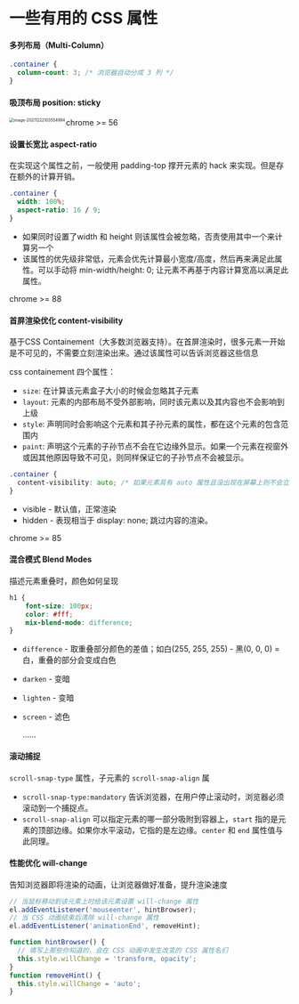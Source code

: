 # 一些有用的 CSS 属性

#### 多列布局（Multi-Column）

```css
.container {
  column-count: 3; /* 浏览器自动分成 3 列 */
}
```

#### 吸顶布局 position: sticky

<img src="https://liaoyk-markdown.oss-cn-hangzhou.aliyuncs.com/markdownImg/image-20211222103554994.png" alt="image-20211222103554994" style="zoom:50%;" align="left"/>

 chrome >= 56

#### 设置长宽比 aspect-ratio

在实现这个属性之前，一般使用 padding-top 撑开元素的 hack 来实现。但是存在额外的计算开销。

```css
.container {
  width: 100%;
  aspect-ratio: 16 / 9;
}
```

- 如果同时设置了width 和 height 则该属性会被忽略，否责使用其中一个来计算另一个
- 该属性的优先级非常低，元素会优先计算最小宽度/高度，然后再来满足此属性。可以手动将 min-width/height: 0; 让元素不再基于内容计算宽高以满足此属性。

chrome >= 88

#### 首屏渲染优化 content-visibility 

基于CSS Containement（大多数浏览器支持）。在首屏渲染时，很多元素一开始是不可见的，不需要立刻渲染出来。通过该属性可以告诉浏览器这些信息

css containement 四个属性：

- `size`: 在计算该元素盒子大小的时候会忽略其子元素
- `layout`: 元素的内部布局不受外部影响，同时该元素以及其内容也不会影响到上级
- `style`: 声明同时会影响这个元素和其子孙元素的属性，都在这个元素的包含范围内
- `paint`: 声明这个元素的子孙节点不会在它边缘外显示。如果一个元素在视窗外或因其他原因导致不可见，则同样保证它的子孙节点不会被显示。

```css
.container {
  content-visibility: auto; /* 如果元素具有 auto 属性且没出现在屏幕上则不会立刻渲染它和它的子元素 */
}
```

- visible - 默认值，正常渲染
- hidden - 表现相当于 display: none; 跳过内容的渲染。

chrome >= 85

#### 混合模式 Blend Modes

描述元素重叠时，颜色如何呈现

```css
h1 {
	font-size: 100px;
	color: #fff;
	mix-blend-mode: difference;
}
```

- `difference` - 取重叠部分颜色的差值；如白(255, 255, 255) - 黑(0, 0, 0) = 白，重叠的部分会变成白色

- `darken` - 变暗

- `lighten` - 变暗

- `screen` - 滤色

  ......

#### 滚动捕捉

 `scroll-snap-type` 属性，子元素的 `scroll-snap-align` 属

- `scroll-snap-type:mandatory` 告诉浏览器，在用户停止滚动时，浏览器必须滚动到一个捕捉点。
- `scroll-snap-align` 可以指定元素的哪一部分吸附到容器上，`start` 指的是元素的顶部边缘。如果你水平滚动，它指的是左边缘。`center` 和 `end` 属性值与此同理。

#### 性能优化 will-change

告知浏览器即将渲染的动画，让浏览器做好准备，提升渲染速度

```js
// 当鼠标移动到该元素上时给该元素设置 will-change 属性
el.addEventListener('mouseenter', hintBrowser);
// 当 CSS 动画结束后清除 will-change 属性
el.addEventListener('animationEnd', removeHint);

function hintBrowser() {
  // 填写上那些你知道的，会在 CSS 动画中发生改变的 CSS 属性名们
  this.style.willChange = 'transform, opacity';
}
function removeHint() {
  this.style.willChange = 'auto';
}
```

